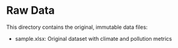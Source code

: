 # Raw Data

This directory contains the original, immutable data files:
- sample.xlsx: Original dataset with climate and pollution metrics